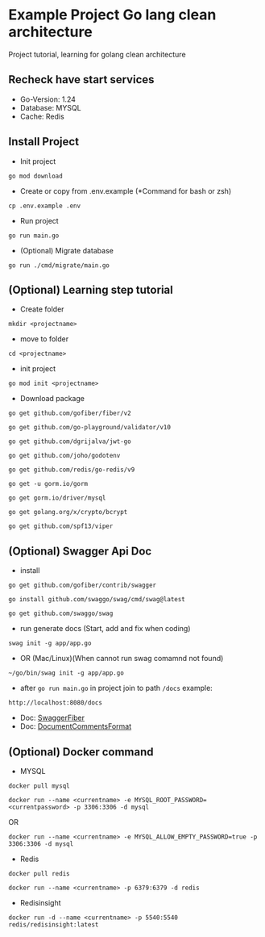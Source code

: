 # Example Project Go lang clean architecture

Project tutorial, learning for golang clean architecture

## Recheck have start services
- Go-Version: 1.24
- Database: MYSQL
- Cache: Redis

## Install Project
- Init project
```
go mod download
```

- Create or copy from .env.example (*Command for bash or zsh)
```
cp .env.example .env
```

- Run project
```
go run main.go
```

- (Optional) Migrate database
```
go run ./cmd/migrate/main.go
```

## (Optional) Learning step tutorial
- Create folder
```
mkdir <projectname>
```

- move to folder
```
cd <projectname>
```

- init project
```
go mod init <projectname>
```

- Download package
```
go get github.com/gofiber/fiber/v2
```
```
go get github.com/go-playground/validator/v10
```
```
go get github.com/dgrijalva/jwt-go
```
```
go get github.com/joho/godotenv
```
```
go get github.com/redis/go-redis/v9
```
```
go get -u gorm.io/gorm
```
```
go get gorm.io/driver/mysql
```
```
go get golang.org/x/crypto/bcrypt
```
```
go get github.com/spf13/viper
```

## (Optional) Swagger Api Doc
- install
```
go get github.com/gofiber/contrib/swagger
```
```
go install github.com/swaggo/swag/cmd/swag@latest
```
```
go get github.com/swaggo/swag
```
- run generate docs (Start, add and fix when coding)
```
swag init -g app/app.go
```
- OR (Mac/Linux)(When cannot run swag comamnd not found)
```
~/go/bin/swag init -g app/app.go
```
- after ```go run main.go``` in project join to path ```/docs``` example:
```
http://localhost:8080/docs
```
- Doc: [SwaggerFiber](https://docs.gofiber.io/contrib/swagger)
- Doc: [DocumentCommentsFormat](https://github.com/swaggo/swag#declarative-comments-format)

## (Optional) Docker command

- MYSQL
```
docker pull mysql
```
```
docker run --name <currentname> -e MYSQL_ROOT_PASSWORD=<currentpassword> -p 3306:3306 -d mysql
```
OR
```
docker run --name <currentname> -e MYSQL_ALLOW_EMPTY_PASSWORD=true -p 3306:3306 -d mysql
```

- Redis
```
docker pull redis
```
```
docker run --name <currentname> -p 6379:6379 -d redis
```

- Redisinsight
```
docker run -d --name <currentname> -p 5540:5540 redis/redisinsight:latest
```
